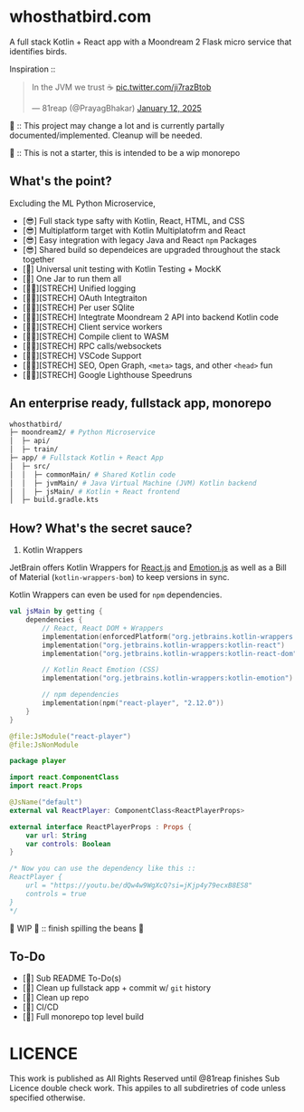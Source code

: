 # whosthatbird.com

A full stack Kotlin + React app with a Moondream 2 Flask micro service that identifies birds.

Inspiration ::
<blockquote class="twitter-tweet"><p lang="en" dir="ltr">In the JVM we trust ☕️ <a href="https://t.co/ji7razBtob">pic.twitter.com/ji7razBtob</a></p>&mdash; 81reap (@PrayagBhakar) <a href="https://twitter.com/PrayagBhakar/status/1878537317549285454?ref_src=twsrc%5Etfw">January 12, 2025</a></blockquote> <script async src="https://platform.twitter.com/widgets.js" charset="utf-8"></script>

🚨 :: This project may change a lot and is currently partally documented/implemented. Cleanup will be needed.

🚨 :: This is not a starter, this is intended to be a wip monorepo

## What's the point?

Excluding the ML Python Microservice,

- [😎] Full stack type safty with Kotlin, React, HTML, and CSS
- [😎] Multiplatform target with Kotlin Multiplatofrm and React
- [😎] Easy integration with legacy Java and React `npm` Packages
- [😎] Shared build so dependeices are upgraded throughout the stack together
- [🚧] Universal unit testing with Kotlin Testing + MockK
- [🚧] One Jar to run them all
- [🤔💭][STRECH] Unified logging
- [🤔💭][STRECH] OAuth Integtraiton
- [🤔💭][STRECH] Per user SQlite
- [🤔💭][STRECH] Integtrate Moondream 2 API into backend Kotlin code
- [🤔💭][STRECH] Client service workers
- [🤔💭][STRECH] Compile client to WASM
- [🤔💭][STRECH] RPC calls/websockets
- [🤔💭][STRECH] VSCode Support
- [🤔💭][STRECH] SEO, Open Graph, `<meta>` tags, and other `<head>` fun
- [🤔💭][STRECH] Google Lighthouse Speedruns

## An enterprise ready, fullstack app, monorepo

```bash
whosthatbird/
├─ moondream2/ # Python Microservice
│  ├─ api/
│  ├─ train/
├─ app/ # Fullstack Kotlin + React App
│  ├─ src/
│  │  ├─ commonMain/ # Shared Kotlin code
│  │  ├─ jvmMain/ # Java Virtual Machine (JVM) Kotlin backend
│  │  ├─ jsMain/ # Kotlin + React frontend
│  ├─ build.gradle.kts
```

## How? What's the secret sauce?

1. Kotlin Wrappers

JetBrain offers Kotlin Wrappers for [React.js](https://github.com/facebook/react) and [Emotion.js](https://github.com/emotion-js/emotion) as well as a Bill of Material (`kotlin-wrappers-bom`) to keep versions in sync. 

Kotlin Wrappers can even be used for `npm` dependencies. 

```build.gradle.kts
val jsMain by getting {
	dependencies {
		// React, React DOM + Wrappers
		implementation(enforcedPlatform("org.jetbrains.kotlin-wrappers:kotlin-wrappers-bom:1.0.0-pre.430"))
		implementation("org.jetbrains.kotlin-wrappers:kotlin-react")
		implementation("org.jetbrains.kotlin-wrappers:kotlin-react-dom")

		// Kotlin React Emotion (CSS)
		implementation("org.jetbrains.kotlin-wrappers:kotlin-emotion")

		// npm dependencies
		implementation(npm("react-player", "2.12.0"))
	}
}
```
```ReactPlayer.kt
@file:JsModule("react-player")
@file:JsNonModule

package player

import react.ComponentClass
import react.Props

@JsName("default")
external val ReactPlayer: ComponentClass<ReactPlayerProps>

external interface ReactPlayerProps : Props {
	var url: String
	var controls: Boolean
}

/* Now you can use the dependency like this ::
ReactPlayer {
	url = "https://youtu.be/dQw4w9WgXcQ?si=jKjp4y79ecxB8ES8"
	controls = true
}
*/
```

🧱 WIP 🚧 :: finish spilling the beans 🫘

## To-Do

- [🚧] Sub README To-Do(s)
- [🚧] Clean up fullstack app + commit w/ `git` history
- [🚧] Clean up repo
- [🚧] CI/CD
- [🚧] Full monorepo top level build

# LICENCE

This work is published as All Rights Reserved until @81reap finishes Sub Licence double check work. This appiles to all subdiretries of code unless specified otherwise.